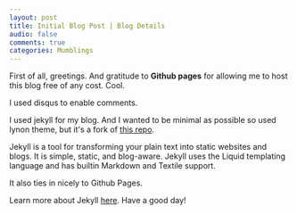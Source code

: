 ```yaml
---
layout: post
title: Initial Blog Post | Blog Details
audio: false
comments: true
categories: Mumblings
---
```


First of all, greetings. And gratitude to **Github pages** for allowing me to host this blog free of any cost. Cool.

I used disqus to enable comments.

I used jekyll for my blog. And I wanted to be minimal as possible so used lynon theme, but it's a fork of [this repo](https://github.com/willdurand/willdurand.github.com).

Jekyll is a tool for transforming your plain text into static websites and blogs. It is simple, static, and blog-aware. Jekyll uses the Liquid templating language and has builtin Markdown and Textile support.

It also ties in nicely to Github Pages.

Learn more about Jekyll [here](https://jekyllrb.com/). Have a good day!